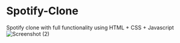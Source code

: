 # Spotify-Clone
Spotify clone with full functionality using HTML + CSS + Javascript
![Screenshot (2)](https://github.com/Shivammc40/Spotify-Clone/assets/136303802/a236c546-8aa1-4629-a906-07a1da7f22a8)
